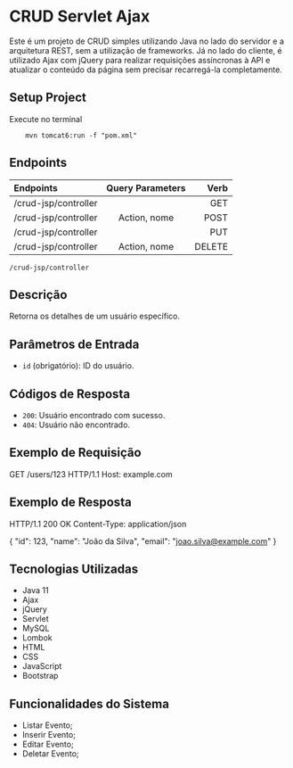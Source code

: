 # CRUD Servlet Ajax

Este é um projeto de CRUD simples utilizando Java no lado do servidor e a arquitetura REST, sem a utilização de frameworks. Já no lado do cliente, é utilizado Ajax com jQuery para realizar requisições assíncronas à API e atualizar o conteúdo da página sem precisar recarregá-la completamente.

## Setup Project

Execute no terminal

```shell
    mvn tomcat6:run -f "pom.xml" 
```

## Endpoints

|   Endpoints   |  Query Parameters  |    Verb    |
| :---         |     :---:      |          ---: |
| /crud-jsp/controller   |      | GET    |
| /crud-jsp/controller     | Action, nome       | POST    |
| /crud-jsp/controller   |      | PUT    |
| /crud-jsp/controller     | Action, nome       | DELETE    |

`/crud-jsp/controller`

## Descrição

Retorna os detalhes de um usuário específico.

## Parâmetros de Entrada

- `id` (obrigatório): ID do usuário.

## Códigos de Resposta

- `200`: Usuário encontrado com sucesso.
- `404`: Usuário não encontrado.

## Exemplo de Requisição

GET /users/123 HTTP/1.1
Host: example.com

## Exemplo de Resposta

HTTP/1.1 200 OK
Content-Type: application/json

{
"id": 123,
"name": "João da Silva",
"email": "joao.silva@example.com"
}

## Tecnologias Utilizadas

- Java 11
- Ajax
- jQuery
- Servlet
- MySQL
- Lombok
- HTML
- CSS
- JavaScript
- Bootstrap


## Funcionalidades do Sistema

- Listar Evento;
- Inserir Evento;
- Editar Evento;
- Deletar Evento;
